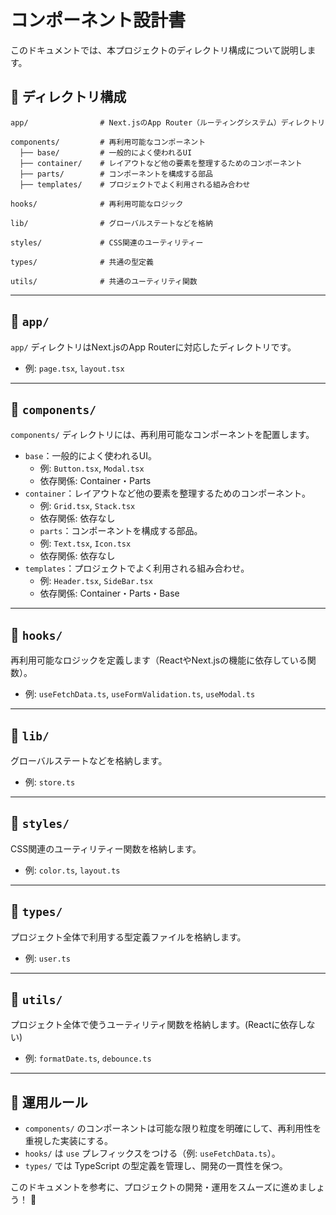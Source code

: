 # コンポーネント設計書

このドキュメントでは、本プロジェクトのディレクトリ構成について説明します。

## 📁 ディレクトリ構成

```
app/                # Next.jsのApp Router（ルーティングシステム）ディレクトリ

components/         # 再利用可能なコンポーネント
  ├── base/         # 一般的によく使われるUI
  ├── container/    # レイアウトなど他の要素を整理するためのコンポーネント
  ├── parts/        # コンポーネントを構成する部品
  ├── templates/    # プロジェクトでよく利用される組み合わせ

hooks/              # 再利用可能なロジック

lib/                # グローバルステートなどを格納

styles/             # CSS関連のユーティリティー

types/              # 共通の型定義

utils/              # 共通のユーティリティ関数
```

---

## 📂 `app/`

`app/` ディレクトリはNext.jsのApp Routerに対応したディレクトリです。

- 例: `page.tsx`, `layout.tsx`

---

## 📂 `components/`

`components/` ディレクトリには、再利用可能なコンポーネントを配置します。

- `base`：一般的によく使われるUI。
  - 例: `Button.tsx`, `Modal.tsx`
  - 依存関係: Container・Parts
- `container`：レイアウトなど他の要素を整理するためのコンポーネント。
  - 例: `Grid.tsx`, `Stack.tsx`
  - 依存関係: 依存なし
  - `parts`：コンポーネントを構成する部品。
  - 例: `Text.tsx`, `Icon.tsx`
  - 依存関係: 依存なし
- `templates`：プロジェクトでよく利用される組み合わせ。
  - 例: `Header.tsx`, `SideBar.tsx`
  - 依存関係: Container・Parts・Base

---

## 📂 `hooks/`

再利用可能なロジックを定義します（ReactやNext.jsの機能に依存している関数）。

- 例: `useFetchData.ts`, `useFormValidation.ts`, `useModal.ts`

---

## 📂 `lib/`

グローバルステートなどを格納します。

- 例: `store.ts`

---

## 📂 `styles/`

CSS関連のユーティリティー関数を格納します。

- 例: `color.ts`, `layout.ts`

---

## 📂 `types/`

プロジェクト全体で利用する型定義ファイルを格納します。

- 例: `user.ts`

---

## 📂 `utils/`

プロジェクト全体で使うユーティリティ関数を格納します。(Reactに依存しない)

- 例: `formatDate.ts`, `debounce.ts`

---

## 🚀 運用ルール

- `components/` のコンポーネントは可能な限り粒度を明確にして、再利用性を重視した実装にする。
- `hooks/` は `use` プレフィックスをつける（例: `useFetchData.ts`）。
- `types/` では TypeScript の型定義を管理し、開発の一貫性を保つ。

このドキュメントを参考に、プロジェクトの開発・運用をスムーズに進めましょう！ 🎯
